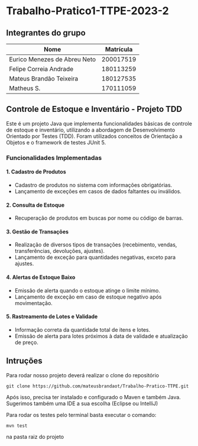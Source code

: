 # Trabalho-Pratico1-TTPE-2023-2

## Integrantes do grupo

| Nome | Matrícula |
| -- | -- |
| Eurico Menezes de Abreu Neto | 200017519 |
| Felipe Correia Andrade | 180113259 |
| Mateus Brandão Teixeira | 180127535 |
| Matheus S. | 170111059 |

## Controle de Estoque e Inventário - Projeto TDD

Este é um projeto Java que implementa funcionalidades básicas de controle de estoque e inventário, utilizando a abordagem de Desenvolvimento Orientado por Testes (TDD). Foram utilizados conceitos de Orientação a Objetos e o framework de testes JUnit 5.

### Funcionalidades Implementadas

#### 1. Cadastro de Produtos

- Cadastro de produtos no sistema com informações obrigatórias.
- Lançamento de exceções em casos de dados faltantes ou inválidos.

#### 2. Consulta de Estoque

- Recuperação de produtos em buscas por nome ou código de barras.

#### 3. Gestão de Transações

- Realização de diversos tipos de transações (recebimento, vendas, transferências, devoluções, ajustes).
- Lançamento de exceção para quantidades negativas, exceto para ajustes.

#### 4. Alertas de Estoque Baixo

- Emissão de alerta quando o estoque atinge o limite mínimo.
- Lançamento de exceção em caso de estoque negativo após movimentação.

#### 5. Rastreamento de Lotes e Validade

- Informação correta da quantidade total de itens e lotes.
- Emissão de alerta para lotes próximos à data de validade e atualização de preço.

## Intruções

Para rodar nosso projeto deverá realizar o clone do repositório

``
git clone https://github.com/mateusbrandaot/Trabalho-Pratico-TTPE.git
``

Após isso, precisa ter instalado e configurado o Maven e também Java. Sugerimos também uma IDE a sua escolha (Eclipse ou IntelliJ)

Para rodar os testes pelo terminal basta executar o comando: 

``
mvn test
``

na pasta raiz do projeto
